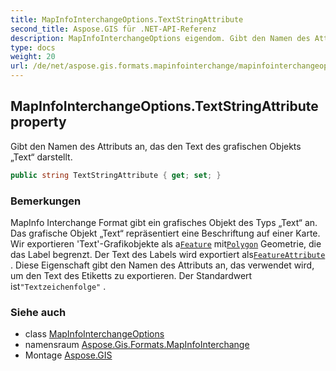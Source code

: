 ```yaml
---
title: MapInfoInterchangeOptions.TextStringAttribute
second_title: Aspose.GIS für .NET-API-Referenz
description: MapInfoInterchangeOptions eigendom. Gibt den Namen des Attributs an das den Text des grafischen Objekts Text darstellt.
type: docs
weight: 20
url: /de/net/aspose.gis.formats.mapinfointerchange/mapinfointerchangeoptions/textstringattribute/
---
```

## MapInfoInterchangeOptions.TextStringAttribute property

Gibt den Namen des Attributs an, das den Text des grafischen Objekts „Text“ darstellt.

```csharp
public string TextStringAttribute { get; set; }
```

### Bemerkungen

MapInfo Interchange Format gibt ein grafisches Objekt des Typs „Text“ an. Das grafische Objekt „Text“ repräsentiert eine Beschriftung auf einer Karte. Wir exportieren 'Text'-Grafikobjekte als a[`Feature`](../../../aspose.gis/feature/) mit[`Polygon`](../../../aspose.gis.geometries/polygon/) Geometrie, die das Label begrenzt. Der Text des Labels wird exportiert als[`FeatureAttribute`](../../../aspose.gis/featureattribute/) . Diese Eigenschaft gibt den Namen des Attributs an, das verwendet wird, um den Text des Etiketts zu exportieren. Der Standardwert ist`"Textzeichenfolge"` .

### Siehe auch

* class [MapInfoInterchangeOptions](../)
* namensraum [Aspose.Gis.Formats.MapInfoInterchange](../../mapinfointerchangeoptions/)
* Montage [Aspose.GIS](../../../)


